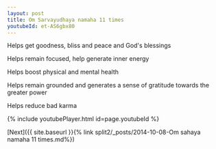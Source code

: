 ```yaml
---
layout: post
title: Om Sarvayudhaya namaha 11 times
youtubeId: et-AS6gbx80
---
```

 
 
Helps get goodness, bliss and peace and God's blessings
 
Helps remain focused, help generate inner energy 
 
Helps boost physical and mental health 
 
Helps remain grounded and generates a sense of gratitude towards the greater power 
 
Helps reduce bad karma
 
 
 
 


{% include youtubePlayer.html id=page.youtubeId %}
 
[Next]({{ site.baseurl }}{% link  split2/_posts/2014-10-08-Om sahaya namaha 11 times.md%})
 
